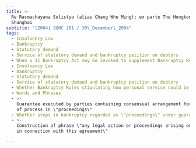 ```yaml
---
title: >-
  Re Rasmachayana Sulistyo (alias Chang Whe Ming); ex parte The Hongkong and
  Shanghai
subtitle: "[2004] SGHC 281 / 30\_December\_2004"
tags:
  - Insolvency Law
  - Bankruptcy
  - Statutory demand
  - Service of statutory demand and bankruptcy petition on debtors
  - When s 11 Bankruptcy Act may be invoked to supplement Bankruptcy Rules
  - Insolvency Law
  - Bankruptcy
  - Statutory demand
  - Service of statutory demand and bankruptcy petition on debtors
  - Whether Bankruptcy Rules stipulating how personal service could be effected
  - Words and Phrases
  - >-
    Guarantee executed by parties containing consensual arrangement for service
    of process in \"proceedings\"
  - Whether steps in bankruptcy regarded as \"proceedings\" under guarantee
  - >-
    Construction of phrase \"any legal action or proceedings arising out of or
    in connection with this agreement\"

---
```


